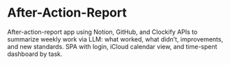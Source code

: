# After-Action-Report

After-action-report app using Notion, GitHub, and Clockify APIs to summarize weekly work via LLM: what worked, what didn’t, improvements, and new standards. SPA with login, iCloud calendar view, and time-spent dashboard by task.
